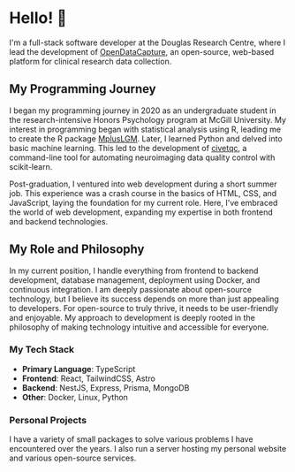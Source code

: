 # Hello! 👋

I'm a full-stack software developer at the Douglas Research Centre, where I lead the development of [OpenDataCapture](https://opendatacapture.org), an open-source, web-based platform for clinical research data collection.

## My Programming Journey

I began my programming journey in 2020 as an undergraduate student in the research-intensive Honors Psychology program at McGill University. My interest in programming began with statistical analysis using R, leading me to create the R package [MplusLGM](https://github.com/joshunrau/MplusLGM). Later, I learned Python and delved into basic machine learning. This led to the development of [civetqc](https://github.com/joshunrau/civetqc), a command-line tool for automating neuroimaging data quality control with scikit-learn.

Post-graduation, I ventured into web development during a short summer job. This experience was a crash course in the basics of HTML, CSS, and JavaScript, laying the foundation for my current role. Here, I've embraced the world of web development, expanding my expertise in both frontend and backend technologies.

## My Role and Philosophy

In my current position, I handle everything from frontend to backend development, database management, deployment using Docker, and continuous integration. I am deeply passionate about open-source technology, but I believe its success depends on more than just appealing to developers. For open-source to truly thrive, it needs to be user-friendly and enjoyable. My approach to development is deeply rooted in the philosophy of making technology intuitive and accessible for everyone.

### My Tech Stack

- **Primary Language**: TypeScript
- **Frontend**: React, TailwindCSS, Astro
- **Backend**: NestJS, Express, Prisma, MongoDB
- **Other**: Docker, Linux, Python

### Personal Projects

I have a variety of small packages to solve various problems I have encountered over the years. I also run a server hosting my personal website and various open-source services. 
